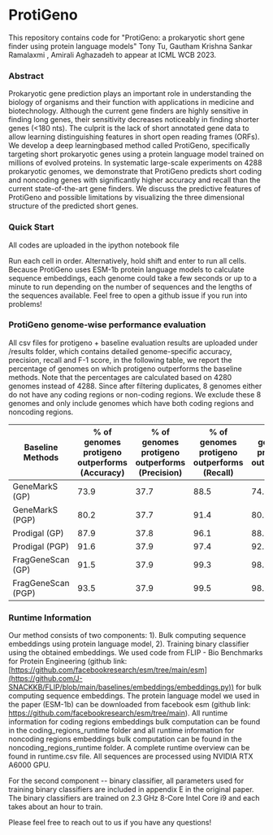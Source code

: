 # ProtiGeno

This repository contains code for "ProtiGeno: a prokaryotic short gene finder using protein language models" Tony Tu, Gautham Krishna Sankar Ramalaxmi
, Amirali Aghazadeh to appear at ICML WCB 2023. 

### Abstract
<a id=abstract></a>
Prokaryotic gene prediction plays an important role in understanding the biology of organisms and their function with applications in medicine and biotechnology. Although the current gene finders are highly sensitive in finding long genes, their sensitivity decreases noticeably in finding shorter genes (<180 nts). The culprit is the lack of short annotated gene data to allow learning distinguishing features in short open reading frames (ORFs). We develop a deep learningbased method called ProtiGeno, specifically targeting short prokaryotic genes using a protein language model trained on millions of evolved proteins. In systematic large-scale experiments on 4288 prokaryotic genomes, we demonstrate that ProtiGeno predicts short coding and noncoding genes with significantly higher accuracy and recall than the current state-of-the-art gene finders. We discuss the predictive features of ProtiGeno and possible limitations by visualizing the three dimensional structure of the predicted short genes.

### Quick Start
All codes are uploaded in the ipython notebook file

Run each cell in order. Alternatively, hold shift and enter to run all cells. Because ProtiGeno uses ESM-1b protein language models to calculate sequence embeddings, each genome could take a few seconds or up to a minute to run depending on the number of sequences and the lengths of the sequences available. Feel free to open a github issue if you run into problems! 

### ProtiGeno genome-wise performance evaluation

All csv files for protigeno + baseline evaluation results are uploaded under /results folder, which contains detailed genome-specific accuracy, precision, recall and F-1 score, in the following table, we report the percentage of genomes on which protigeno outperforms the baseline methods. Note that the percentages are calculated based on 4280 genomes instead of 4288. Since after filtering duplicates, 8 genomes either do not have any coding regions or non-coding regions. We exclude these 8 genomes and only include genomes which have both coding regions and noncoding regions. 

| Baseline Methods | % of genomes protigeno outperforms (Accuracy) | % of genomes protigeno outperforms (Precision) | % of genomes protigeno outperforms (Recall) | % of genomes protigeno outperforms (F1) |
| ------------- | ------------- | ------------- | ------------- | ------------- |
| GeneMarkS (GP) | 73.9 | 37.7 | 88.5 | 74.1 |
| GeneMarkS (PGP)  | 80.2 | 37.7 | 91.4 | 80.5 |
| Prodigal (GP)  | 87.9 | 37.8 | 96.1 | 88.2 | 
| Prodigal (PGP)  | 91.6 | 37.9 | 97.4 | 92.0 | 
| FragGeneScan (GP)  | 91.5 | 37.9 | 99.3 | 98.2 |
| FragGeneScan (PGP)  | 93.5 | 37.9 | 99.5 | 98.9 |

### Runtime Information

Our method consists of two components: 1). Bulk computing sequence embeddings using protein language model, 2). Training binary classifier using the obtained embeddings. We used code from FLIP - Bio Benchmarks for Protein Engineering (github link: [https://github.com/facebookresearch/esm/tree/main/esm](https://github.com/J-SNACKKB/FLIP/blob/main/baselines/embeddings/embeddings.py)) for bulk computing sequence embeddings. The protein language model we used in the paper (ESM-1b) can be downloaded from facebook esm (github link: https://github.com/facebookresearch/esm/tree/main). All runtime information for coding regions embeddings bulk computation can be found in the coding_regions_runtime folder and all runtime information for noncoding regions embeddings bulk computation can be found in the noncoding_regions_runtime folder. A complete runtime overview can be found in runtime.csv file. All sequences are processed using NVIDIA RTX A6000 GPU. 

For the second component -- binary classifier, all parameters used for training binary classifiers are included in appendix E in the original paper. The binary classifiers are trained on 2.3 GHz 8-Core Intel Core i9 and each takes about an hour to train. 






Please feel free to reach out to us if you have any questions!
